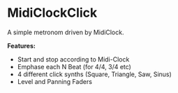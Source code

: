 # MidiClockClick
A simple metronom driven by MidiClock.

__Features:__
* Start and stop according to Midi-Clock
* Emphase each N Beat (for 4/4, 3/4 etc)
* 4 different click synths (Square, Triangle, Saw, Sinus)
* Level and Panning Faders
